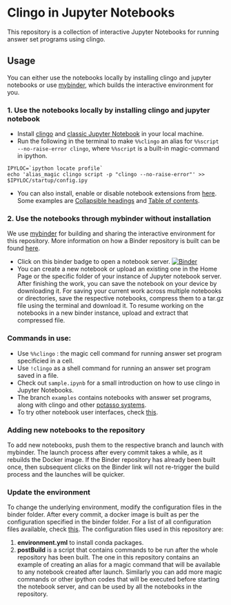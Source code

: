 # Clingo in Jupyter Notebooks

This repository is a collection of interactive Jupyter Notebooks for running answer set programs using clingo.

## Usage

You can either use the notebooks locally by installing clingo and jupyter notebooks or use [mybinder](https://mybinder.org/), which builds the interactive environment for you. 

### 1. Use the notebooks locally by installing clingo and jupyter notebook 

- Install [clingo](https://potassco.org/clingo/) and [classic Jupyter Notebook](https://jupyter.org/install) in your local machine.
-  Run the following in the terminal to make `%%clingo` an alias for `%%script --no-raise-error clingo`, where `%%script` is a built-in magic-command in ipython.  
```
IPYLOC=`ipython locate profile` 
echo 'alias_magic clingo script -p "clingo --no-raise-error"' >> $IPYLOC/startup/config.ipy 
```

- You can also install, enable or disable notebook extensions from [here](https://jupyter-contrib-nbextensions.readthedocs.io/en/latest/install.html). Some examples are [Collapsible headings](https://jupyter-contrib-nbextensions.readthedocs.io/en/latest/nbextensions/collapsible_headings/readme.html) and  [Table of contents](https://jupyter-contrib-nbextensions.readthedocs.io/en/latest/nbextensions/toc2/README.html).

### 2.  Use the notebooks through mybinder without installation

We use [mybinder](https://mybinder.org/) for building and sharing the interactive environment for this repository. 
More information on how a Binder repository is built can be found [here](https://mybinder.readthedocs.io/en/latest/introduction.html).

- Click on this binder badge to open a notebook server. [![Binder](https://mybinder.org/badge_logo.svg)](https://mybinder.org/v2/gh/krr-up/notebook.git/main)
- You can create a new notebook or upload an existing one in the Home Page or the specific folder of your instance of Jupyter notebook server. 
  After finishing the work, you can save the notebook on your device by downloading it.  For saving your current work across multiple notebooks or directories, save the respective notebooks, compress them to a tar.gz file using the terminal and download it. To resume working on the notebooks in a new binder instance, upload and extract that compressed file.


### Commands in use:

- Use `%%clingo` : the magic cell command for running answer set program specificied in a cell.
- Use `!clingo` as a shell command for running an answer set program saved in a file.
- Check out `sample.ipynb` for a small introduction on how to use clingo in Jupyter Notebooks.
- The branch `examples` contains notebooks with answer set programs, along with clingo and other [potasso systems](https://github.com/potassco/).
- To try other notebook user interfaces, check [this](https://mybinder.readthedocs.io/en/latest/howto/user_interface.html).

### Adding new notebooks to the repository

To add new notebooks, push them to the respective branch and launch with mybinder.
The launch process after every commit takes a while, as it rebuilds the Docker image. 
If the Binder repository has already been built once, then subsequent clicks on the Binder link will not re-trigger the build process and the launches will be quicker.

### Update the environment
  
To change the underlying environment, modify the configuration files in the binder folder.
After every commit, a docker image is built as per the configuration specified in the binder folder.
For a list of all configuration files available, check [this](https://mybinder.readthedocs.io/en/latest/using/config_files.html#config-files).
The configuration files used in this repository are:
1. **environment.yml** to install conda packages.
2. **postBuild** is a script that contains commands to be run after the whole repository has been built. 
  The one in this repository contains an example of creating an alias for a magic command that will be available to any notebook created after launch.         Similarly you can add more magic commands or other ipython codes that will be executed before starting the notebook server, and can be used by all the notebooks   in the repository.
